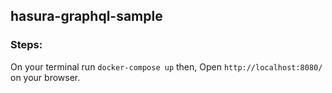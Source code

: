 ## hasura-graphql-sample

### Steps:

On your terminal run `docker-compose up` then,
Open `http://localhost:8080/` on your browser.

